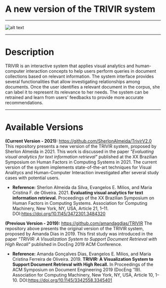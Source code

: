 # A new version of the TRIVIR system
---------------------------------------
![alt text]() <br>


---------------------------------------
# Description
TRIVIR is an interactive system that applies visual analytics and human-computer interaction concepts to help users perform queries in document collections based on relevant information. The system interface provides several functionalities that allow investigating relationships among documents. Once the user identifies a relevant document in the corpus, she can label it to represent its relevance to her needs. The system can be retrained and learn from users' feedbacks to provide more accurate recommendations.

---------------------------------------
# Available Versions
**(Current Version - 2021):** https://github.com/SherlonAlmeida/TrivirV2.0 
This repository presents a new version of the TRIVIR system, proposed by Sherlon Almeida in 2021. This work is discussed in the paper *"Evaluating visual analytics for text information retrieval"* published at the XX Brazilian Symposium on Human Factors in Computing Systems in 2021. The current version of the system implements state-of-the-art techniques for Visual Analitycs and Human-Computer Interaction investigated after several study cases with potential users.

*   **Reference:** Sherlon Almeida da Silva, Evangelos E. Milios, and Maria Cristina F. de Oliveira. 2021. **Evaluating visual analytics for text information retrieval.** Proceedings of the XX Brazilian Symposium on Human Factors in Computing Systems. Association for Computing Machinery, New York, NY, USA, Article 21, 1–11. DOI:https://doi.org/10.1145/3472301.3484320

**(Previous Version - 2019):** https://github.com/amandagdias/TRIVIR
The repository above presents the original version of the TRIVIR system, proposed by Amanda Dias in 2019. This first study was introduced in the paper *"TRIVIR: A Visualization System to Support Document Retrieval with High Recall"* published in DocEng 2019 ACM Conference.

*   **Reference:** Amanda Gonçalves Dias, Evangelos E. Milios, and Maria Cristina Ferreira de Oliveira. 2019. **TRIVIR: A Visualization System to Support Document Retrieval with High Recall.** In Proceedings of the ACM Symposium on Document Engineering 2019 (DocEng '19). Association for Computing Machinery, New York, NY, USA, Article 10, 1–10. DOI:https://doi.org/10.1145/3342558.3345401